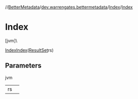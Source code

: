 //[BetterMetadata](../../../index.md)/[dev.warrengates.bettermetadata](../index.md)/[Index](index.md)/[Index](-index.md)

# Index

[jvm]\

[Index](index.md)[Index](-index.md)([ResultSet](https://docs.oracle.com/javase/8/docs/api/java/sql/ResultSet.html)rs)

## Parameters

jvm

| | |
|---|---|
| rs |  |
